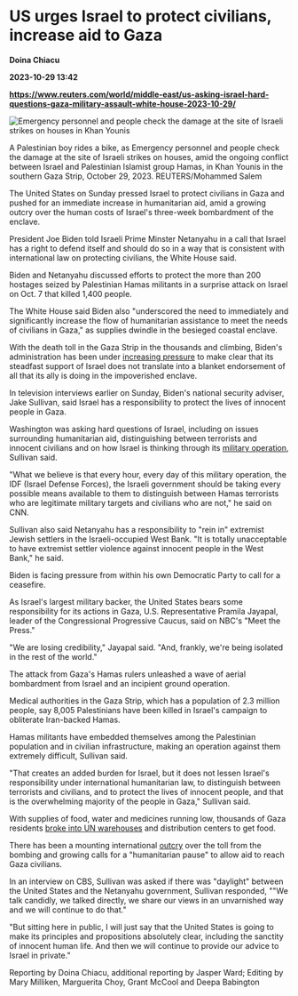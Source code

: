 # US urges Israel to protect civilians, increase aid to Gaza
**Doina Chiacu**

**2023-10-29 13:42**

**https://www.reuters.com/world/middle-east/us-asking-israel-hard-questions-gaza-military-assault-white-house-2023-10-29/**

![Emergency personnel and people check the damage at the site of Israeli strikes on houses in Khan Younis](https://www.reuters.com/resizer/ehBjoYh--f-JZ7mCOY2dCugwX6s=/1920x0/filters:quality(80)/cloudfront-us-east-2.images.arcpublishing.com/reuters/XPBRVSSENNNXHOFRQXIKSU7QHY.jpg)

A Palestinian boy rides a bike, as Emergency personnel and people check the damage at the site of Israeli strikes on houses, amid the ongoing conflict between Israel and Palestinian Islamist group Hamas, in Khan Younis in the southern Gaza Strip, October 29, 2023. REUTERS/Mohammed Salem

The United States on Sunday pressed Israel to protect civilians in Gaza and pushed for an immediate increase in humanitarian aid, amid a growing outcry over the human costs of Israel's three-week bombardment of the enclave.

President Joe Biden told Israeli Prime Minster Netanyahu in a call that Israel has a right to defend itself and should do so in a way that is consistent with international law on protecting civilians, the White House said.

Biden and Netanyahu discussed efforts to protect the more than 200 hostages seized by Palestinian Hamas militants in a surprise attack on Israel on Oct. 7 that killed 1,400 people.

The White House said Biden also "underscored the need to immediately and significantly increase the flow of humanitarian assistance to meet the needs of civilians in Gaza," as supplies dwindle in the besieged coastal enclave.

With the death toll in the Gaza Strip in the thousands and climbing, Biden's administration has been under [increasing pressure](https://www.reuters.com/world/behind-bidens-shift-israel-hamas-war-gaza-deaths-international-pressure-2023-10-27/) to make clear that its steadfast support of Israel does not translate into a blanket endorsement of all that its ally is doing in the impoverished enclave.

In television interviews earlier on Sunday, Biden's national security adviser, Jake Sullivan, said Israel has a responsibility to protect the lives of innocent people in Gaza.

Washington was asking hard questions of Israel, including on issues surrounding humanitarian aid, distinguishing between terrorists and innocent civilians and on how Israel is thinking through its [military operation](https://www.reuters.com/world/middle-east/israel-presses-ground-campaign-against-hamas-second-stage-gaza-war-2023-10-28/), Sullivan said.

"What we believe is that every hour, every day of this military operation, the IDF (Israel Defense Forces), the Israeli government should be taking every possible means available to them to distinguish between Hamas terrorists who are legitimate military targets and civilians who are not," he said on CNN.

Sullivan also said Netanyahu has a responsibility to "rein in" extremist Jewish settlers in the Israeli-occupied West Bank. "It is totally unacceptable to have extremist settler violence against innocent people in the West Bank," he said.

Biden is facing pressure from within his own Democratic Party to call for a ceasefire.

As Israel's largest military backer, the United States bears some responsibility for its actions in Gaza, U.S. Representative Pramila Jayapal, leader of the Congressional Progressive Caucus, said on NBC's "Meet the Press."

"We are losing credibility," Jayapal said. "And, frankly, we're being isolated in the rest of the world."

The attack from Gaza's Hamas rulers unleashed a wave of aerial bombardment from Israel and an incipient ground operation.

Medical authorities in the Gaza Strip, which has a population of 2.3 million people, say 8,005 Palestinians have been killed in Israel's campaign to obliterate Iran-backed Hamas.

Hamas militants have embedded themselves among the Palestinian population and in civilian infrastructure, making an operation against them extremely difficult, Sullivan said.

"That creates an added burden for Israel, but it does not lessen Israel's responsibility under international humanitarian law, to distinguish between terrorists and civilians, and to protect the lives of innocent people, and that is the overwhelming majority of the people in Gaza," Sullivan said.

With supplies of food, water and medicines running low, thousands of Gaza residents [broke into UN warehouses](https://www.reuters.com/world/middle-east/gazans-break-into-aid-centres-taking-flour-supplies-un-says-2023-10-29/) and distribution centers to get food.

There has been a mounting international [outcry](https://www.reuters.com/world/middle-east/un-chief-surprised-by-escalation-israels-bombardment-calls-humanitarian-2023-10-28/) over the toll from the bombing and growing calls for a "humanitarian pause" to allow aid to reach Gaza civilians.

In an interview on CBS, Sullivan was asked if there was "daylight" between the United States and the Netanyahu government, Sullivan responded, ""We talk candidly, we talked directly, we share our views in an unvarnished way and we will continue to do that."

"But sitting here in public, I will just say that the United States is going to make its principles and propositions absolutely clear, including the sanctity of innocent human life. And then we will continue to provide our advice to Israel in private."

Reporting by Doina Chiacu, additional reporting by Jasper Ward; Editing by Mary Milliken, Marguerita Choy, Grant McCool and Deepa Babington
